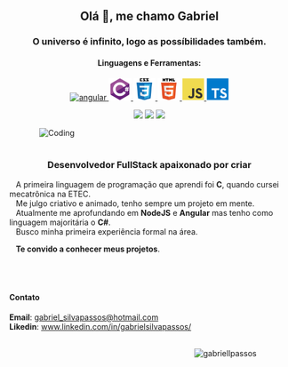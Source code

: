 <h2 align="center">Olá 👋, me chamo Gabriel</h2>
<h3 align="center">O universo é infinito, logo as possíbilidades também.</h3>

<p align="right">


<h4 align="center">Linguagens e Ferramentas:</h4>

<p align="center">
  <a href="https://angular.io" target="_blank" rel="noreferrer"> <img src="https://angular.io/assets/images/logos/angular/angular.svg" alt="angular" width="40"       height="40"/> 
  </a> 
  <a href="https://www.w3schools.com/cs/" target="_blank" rel="noreferrer"> <img src="https://raw.githubusercontent.com/devicons/devicon/master/icons/csharp/csharp-original.svg" alt="csharp" width="40" height="40"/> 
  </a> 
  <a href="https://www.w3schools.com/css/" target="_blank" rel="noreferrer"> <img src="https://raw.githubusercontent.com/devicons/devicon/master/icons/css3/css3-original-wordmark.svg" alt="css3" width="40" height="40"/> 
  </a> 
  <a href="https://www.w3.org/html/" target="_blank" rel="noreferrer"> <img src="https://raw.githubusercontent.com/devicons/devicon/master/icons/html5/html5-original-wordmark.svg" alt="html5" width="40" height="40"/> 
  </a> 
  <a href="https://developer.mozilla.org/en-US/docs/Web/JavaScript" target="_blank" rel="noreferrer"> <img src="https://raw.githubusercontent.com/devicons/devicon/master/icons/javascript/javascript-original.svg" alt="javascript" width="40" height="40"/>
  </a> <a href="https://www.typescriptlang.org/" target="_blank" rel="noreferrer"> <img src="https://raw.githubusercontent.com/devicons/devicon/master/icons/typescript/typescript-original.svg" alt="typescript" width="40" height="40"/> 
  </a>
</p>

<p align="center">
  <img align= alt="Coding" src="https://img.shields.io/badge/mysql-%2300f.svg?style=for-the-badge&logo=mysql&logoColor=white"/>
  <img align= alt="Coding" src="https://img.shields.io/badge/MongoDB-%234ea94b.svg?style=for-the-badge&logo=mongodb&logoColor=white"/>
  <img align= alt="Coding" src="https://img.shields.io/badge/docker-%230db7ed.svg?style=for-the-badge&logo=docker&logoColor=white"/>
</p>

  
  <img align="right" alt="Coding" width="450" src="https://i.imgur.com/yrpsqZO.png"/>
  
  </br>


</br>
<h3 align="center">Desenvolvedor FullStack apaixonado por criar</h3>


 &nbsp; &nbsp;A primeira linguagem de programação que aprendi foi **C**, quando cursei mecatrônica na ETEC.</br>
 &nbsp; &nbsp;Me julgo criativo e animado, tenho sempre um projeto em mente.</br>
  &nbsp; &nbsp;Atualmente me aprofundando em **NodeJS** e **Angular** mas tenho como linguagem majoritária o **C#**.</br>
 &nbsp; &nbsp;Busco minha primeira experiência formal na área.</br>
 
   &nbsp; &nbsp;**Te convido a conhecer meus projetos**.</br>
</br></br></br>
#### Contato
 <h7 align="left">**Email**: gabriel_silvapassos@hotmail.com</h7></br>
 <h7 align="left">**Likedin**: www.linkedin.com/in/gabrielsilvapassos/</h7>
</br>
</br>
<p align="right">
  <img src="https://github-readme-stats.vercel.app/api/top-langs?username=gabriellpassos&show_icons=true&locale=en&layout=compact" alt="gabriellpassos" />
  &nbsp; &nbsp; &nbsp; &nbsp; &nbsp;&nbsp;&nbsp;&nbsp;&nbsp;&nbsp;
</p>
